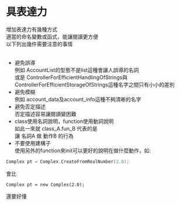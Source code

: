 # 具表達力
增加表達力有幾種方式
<br>
適當的命名變數或函式，能讓閱讀更方便<br>
以下列出幾件需要注意的事情<br>
<br>
* 避免誤導<br>
例如 AccountList的型態不是list這種會讓人誤導的名詞<br>
或是 ControllerForEfficientHandlingOfStrings與ControllerForEfficientStorageOfStrings這種名字之間只有小小的差別<br>
* 避免模糊<br>
例如 account_data及account_info這種不夠清晰的名字<br>
* 避免否定描述<br>
否定描述容易讓閱讀變困難<br>
* class使用名詞說明，function使用動詞說明<br>
如此一來就 class_A.fun_B 代表的是<br>
讓 名詞A 做 動作B 的行為<br>
* 不要使用建構子<br>
使用另外的function來init可以更好的說明在做什麼動作，如:<br>
```C++
Complex pt = Complex.CreateFromRealNumber(2.0);
```
會比<br>
```
Complex pt = new Complex(2.0);
```
還要好懂<br>
<br>
